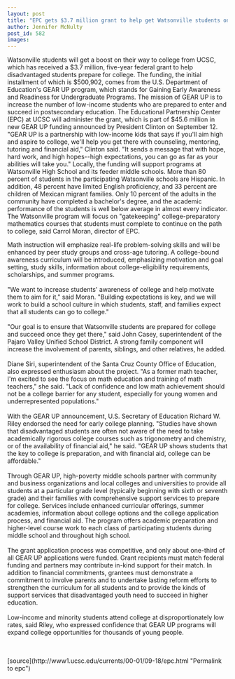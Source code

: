 ```yaml
---
layout: post
title: "EPC gets $3.7 million grant to help get Watsonville students on the path to college"
author: Jennifer McNulty
post_id: 582
images:
---
```


<p>
  Watsonville students will get a boost on their way to college from UCSC, which has received a $3.7 million, five-year federal grant to help disadvantaged students prepare for college. The funding, the initial installment of which is $500,902, comes from the U.S. Department of Education's GEAR UP program, which stands for Gaining Early Awareness and Readiness for Undergraduate Programs. The mission of GEAR UP is to increase the number of low-income students who are prepared to enter and succeed in postsecondary education. The Educational Partnership Center (EPC) at UCSC will administer the grant, which is part of $45.6 million in new GEAR UP funding announced by President Clinton on September 12. "GEAR UP is a partnership with low-income kids that says if you'll aim high and aspire to college, we'll help you get there with counseling, mentoring, tutoring and financial aid," Clinton said. "It sends a message that with hope, hard work, and high hopes--high expectations, you can go as far as your abilities will take you." Locally, the funding will support programs at Watsonville High School and its feeder middle schools. More than 80 percent of students in the participating Watsonville schools are Hispanic. In addition, 48 percent have limited English proficiency, and 33 percent are children of Mexican migrant families. Only 10 percent of the adults in the community have completed a bachelor's degree, and the academic performance of the students is well below average in almost every indicator. The Watsonville program will focus on "gatekeeping" college-preparatory mathematics courses that students must complete to continue on the path to college, said Carrol Moran, director of EPC.
</p>
<p>
  Math instruction will emphasize real-life problem-solving skills and will be enhanced by peer study groups and cross-age tutoring. A college-bound awareness curriculum will be introduced, emphasizing motivation and goal setting, study skills, information about college-eligibility requirements, scholarships, and summer programs.<br>
  <br>
  "We want to increase students' awareness of college and help motivate them to aim for it," said Moran. "Building expectations is key, and we will work to build a school culture in which students, staff, and families expect that all students can go to college."<br>
  <br>
  "Our goal is to ensure that Watsonville students are prepared for college and succeed once they get there," said John Casey, superintendent of the Pajaro Valley Unified School District. A strong family component will increase the involvement of parents, siblings, and other relatives, he added.<br>
  <br>
  Diane Siri, superintendent of the Santa Cruz County Office of Education, also expressed enthusiasm about the project. "As a former math teacher, I'm excited to see the focus on math education and training of math teachers," she said. "Lack of confidence and low math achievement should not be a college barrier for any student, especially for young women and underrepresented populations."<br>
  <br>
  With the GEAR UP announcement, U.S. Secretary of Education Richard W. Riley endorsed the need for early college planning. "Studies have shown that disadvantaged students are often not aware of the need to take academically rigorous college courses such as trigonometry and chemistry, or of the availability of financial aid," he said. "GEAR UP shows students that the key to college is preparation, and with financial aid, college can be affordable."<br>
  <br>
  Through GEAR UP, high-poverty middle schools partner with community and business organizations and local colleges and universities to provide all students at a particular grade level (typically beginning with sixth or seventh grade) and their families with comprehensive support services to prepare for college. Services include enhanced curricular offerings, summer academies, information about college options and the college application process, and financial aid. The program offers academic preparation and higher-level course work to each class of participating students during middle school and throughout high school.<br>
  <br>
  The grant application process was competitive, and only about one-third of all GEAR UP applications were funded. Grant recipients must match federal funding and partners may contribute in-kind support for their match. In addition to financial commitments, grantees must demonstrate a commitment to involve parents and to undertake lasting reform efforts to strengthen the curriculum for all students and to provide the kinds of support services that disadvantaged youth need to succeed in higher education.<br>
  <br>
  Low-income and minority students attend college at disproportionately low rates, said Riley, who expressed confidence that GEAR UP programs will expand college opportunities for thousands of young people.<br>
  <br>
  <br>

</p>
[source](http://www1.ucsc.edu/currents/00-01/09-18/epc.html "Permalink to epc")
